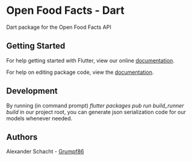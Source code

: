 # Open Food Facts - Dart

Dart package for the Open Food Facts API

## Getting Started

For help getting started with Flutter, view our online [documentation](https://flutter.io/).

For help on editing package code, view the [documentation](https://flutter.io/developing-packages/).

## Development

By running (in command prompt) *flutter packages pub run build_runner build* in our project root, you can generate json serialization code for our models whenever needed.

## Authors
Alexander Schacht - [Grumpf86](https://github.com/Grumpf86 )